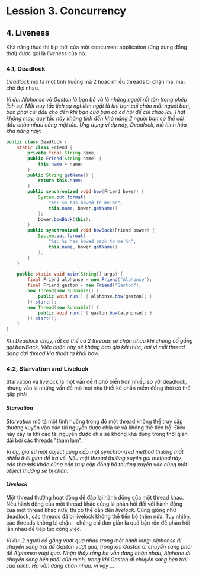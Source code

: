 # Lession 3. Concurrency

## 4. Liveness

Khả năng thực thi kịp thời của một concurrent application (ứng dụng đồng thời) được gọi là *liveness* của nó. 


### 4.1, Deadlock

*Deadlock* mô tả một tình huống mà 2 hoặc nhiều threads bị chặn mãi mãi, chờ đợi nhau.

*Ví dụ: Alphonse và Gaston là bạn bè và là những người rất tôn trọng phép lịch sự. Một quy tắc lịch sự nghiêm ngặt là khi bạn cúi chào một người bạn, bạn phải cúi đầu cho đến khi bạn của bạn có cơ hội để cúi chào lại. Thật không may, quy tắc này không tính đến khả năng 2 người bạn có thể cúi đầu chào nhau cùng một lúc. Ứng dụng ví dụ này, Deadlock, mô hình hóa khả năng này:*

```java
public class Deadlock {
    static class Friend {
        private final String name;
        public Friend(String name) {
            this.name = name;
        }
        public String getName() {
            return this.name;
        }
        public synchronized void bow(Friend bower) {
            System.out.format(
                "%s: %s has bowed to me!%n", 
                this.name, bower.getName()
            );
            bower.bowBack(this);
        }
        public synchronized void bowBack(Friend bower) {
            System.out.format(
                "%s: %s has bowed back to me!%n",
                this.name, bower.getName()
            );
        }
    }

    public static void main(String[] args) {
        final Friend alphonse = new Friend("Alphonse");
        final Friend gaston = new Friend("Gaston");
        new Thread(new Runnable() {
            public void run() { alphonse.bow(gaston); }
        }).start();
        new Thread(new Runnable() {
            public void run() { gaston.bow(alphonse); }
        }).start();
    }
}
```

*Khi Deadlock chạy, rất có thể cả 2 threads sẽ chặn nhau khi chúng cố gắng gọi bowBack. Việc chặn này sẽ không bao giờ kết thúc, bởi vì mỗi thread đang đợi thread kia thoát ra khỏi bow.*


### 4.2, Starvation and Livelock

Starvation và livelock là một vấn đề ít phổ biến hơn nhiều so với deadlock, nhưng vẫn là những vấn đề mà mọi nhà thiết kế phần mềm đồng thời có thể gặp phải.


#### *Starvation*

*Starvation* mô tả một tình huống trong đó một thread không thể truy cập thường xuyên vào các tài nguyên được chia sẻ và không thể tiến bộ. Điều này xảy ra khi các tài nguyên được chia sẻ không khả dụng trong thời gian dài bởi các threads "tham lam". 

*Ví dụ, giả sử một object cung cấp một synchronized method thường mất nhiều thời gian để trả về. Nếu một thread thường xuyên gọi method này, các threads khác cũng cần truy cập đồng bộ thường xuyên vào cùng một object thường sẽ bị chặn.*


#### *Livelock*

Một thread thường hoạt động để đáp lại hành động của một thread khác. Nếu hành động của một thread khác cũng là phản hồi đối với hành động của một thread khác nữa, thì có thể dẫn đến *livelock*. Cũng giống như deadlock, các threads đã bị livelock không thể tiến bộ thêm nữa. Tuy nhiên, các threads không bị chặn - chúng chỉ đơn giản là quá bận rộn để phản hồi lẫn nhau để tiếp tục công việc. 

*Ví dụ: 2 người cố gắng vượt qua nhau trong một hành lang: Alphonse di chuyển sang trái để Gaston vượt qua, trong khi Gaston di chuyển sang phải để Alphonse vượt qua. Nhận thấy rằng họ vẫn đang chặn nhau, Alphone di chuyển sang bên phải của mình, trong khi Gaston di chuyển sang bên trái của mình. Họ vẫn đang chặn nhau, vì vậy ...*